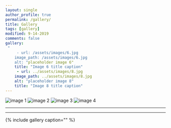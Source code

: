 ```yaml
---
layout: single
author_profile: true
permalink: /gallery/
title: Gallery
tags: [gallery]
modified: 9-14-2019
comments: false
gallery:
 "    
     - url: /assets/images/6.jpg
    image_path: /assets/images/6.jpg
    alt: "placeholder image 6"
    title: "Image 6 title caption"  
     - url: ../assets/images/8.jpg
    image_path: ../assets/images/8.jpg
    alt: "placeholder image 8"
    title: "Image 8 title caption"  
---
```


![image 1](../assets/images/1.jpg "a")
![image 2](../assets/images/2.jpg "b")
![image 3](../assets/images/3.jpg "c")
![image 4](../assets/images/4.jpg "d")

---
****

{% include gallery caption="" %}

